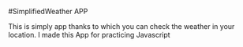 #SimplifiedWeather APP

This is simply app thanks to which you can check the weather in your location.
I made this App for practicing Javascript

